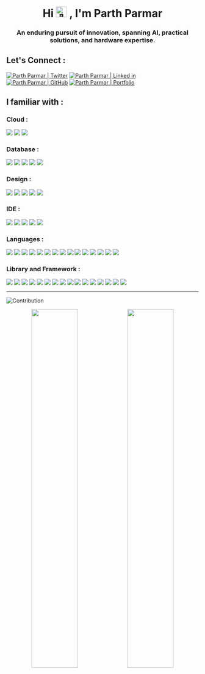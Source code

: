 <h1 align="center">Hi 
  <picture>
    <source srcset="https://fonts.gstatic.com/s/e/notoemoji/latest/1f44b_1f3fb/512.webp" type="image/webp">
    <img src="https://fonts.gstatic.com/s/e/notoemoji/latest/1f44b_1f3fb/512.gif" alt="👋" width="28" height="28">
  </picture>
  , I'm Parth Parmar
</h1>

<h3 align="center" >An enduring pursuit of innovation, spanning AI, practical solutions, and hardware expertise.</h3>

<!-- <img src="https://visitcount.itsvg.in/api?id=Code-Parth&label=Profile%20Views&color=0&icon=5&pretty=false" /> -->

<h2 align="left">Let's Connect :</h2>
<p align="left">
<a href="https://twitter.com/Code_Parth" target="_blank"><img align="center" src="https://ziadoua.github.io/m3-Markdown-Badges/badges/Twitter/twitter2.svg" alt="Parth Parmar | Twitter"></img></a> 
<a href="https://linkedin.com/in/CodeParth" target="_blank"><img align="center" src="https://ziadoua.github.io/m3-Markdown-Badges/badges/LinkedIn/linkedin2.svg" alt="Parth Parmar | Linked in" /></a>
<a href="https://github.com/Code-Parth" target="_blank"><img align="center" src="https://ziadoua.github.io/m3-Markdown-Badges/badges/Github/github2.svg" alt="Parth Parmar | GitHub" /></a> 
<a href="https://codeparth.tech" target="_blank"><img align="center" src="https://ziadoua.github.io/m3-Markdown-Badges/badges/MyPortfolio/myportfolio2.svg" alt="Parth Parmar | Portfolio" /></a> 

<h2 align="left">I familiar with :</h2>

<div>
  <h3 align="left">Cloud :</h3>
  <img src="https://ziadoua.github.io/m3-Markdown-Badges/badges/Cloudflare/cloudflare2.svg"> 
  <img src="https://ziadoua.github.io/m3-Markdown-Badges/badges/Netlify/netlify2.svg"> 
  <img src="https://ziadoua.github.io/m3-Markdown-Badges/badges/Vercel/vercel3.svg"> 
</div>

<div>
  <h3 align="left">Database :</h3>
  <img src="https://ziadoua.github.io/m3-Markdown-Badges/badges/MongoDB/mongodb2.svg"> 
  <img src="https://ziadoua.github.io/m3-Markdown-Badges/badges/Firebase/firebase2.svg"> 
  <img src="https://ziadoua.github.io/m3-Markdown-Badges/badges/Oracle/oracle2.svg"> 
  <img src="https://ziadoua.github.io/m3-Markdown-Badges/badges/PostgreSQL/postgresql2.svg"> 
  <img src="https://ziadoua.github.io/m3-Markdown-Badges/badges/Supabase/supabase2.svg"> 
</div>

<div>
  <h3 align="left">Design :</h3>
  <img src="https://ziadoua.github.io/m3-Markdown-Badges/badges/Figma/figma2.svg"> 
  <img src="https://ziadoua.github.io/m3-Markdown-Badges/badges/AfterEffects/aftereffects2.svg"> 
  <img src="https://ziadoua.github.io/m3-Markdown-Badges/badges/Premiere/premiere2.svg"> 
  <img src="https://ziadoua.github.io/m3-Markdown-Badges/badges/Illustrator/illustrator2.svg"> 
  <img src="https://ziadoua.github.io/m3-Markdown-Badges/badges/Photoshop/photoshop2.svg"> 
</div>

<div>
  <h3 align="left">IDE :</h3>
  <img src="https://ziadoua.github.io/m3-Markdown-Badges/badges/PyCharm/pycharm2.svg"> 
  <img src="https://ziadoua.github.io/m3-Markdown-Badges/badges/VisualStudioCode/visualstudiocode2.svg"> 
  <img src="https://ziadoua.github.io/m3-Markdown-Badges/badges/VisualStudio/visualstudio2.svg"> 
  <img src="https://ziadoua.github.io/m3-Markdown-Badges/badges/Xcode/xcode2.svg"> 
  <img src="https://ziadoua.github.io/m3-Markdown-Badges/badges/AndroidStudio/androidstudio2.svg"> 
</div>

<div>
  <h3 align="left">Languages :</h3>
  <img src="https://ziadoua.github.io/m3-Markdown-Badges/badges/HTML/html2.svg"> 
  <img src="https://ziadoua.github.io/m3-Markdown-Badges/badges/CSS/css2.svg"> 
  <img src="https://ziadoua.github.io/m3-Markdown-Badges/badges/Markdown/markdown2.svg"> 
  <img src="https://ziadoua.github.io/m3-Markdown-Badges/badges/Python/python2.svg"> 
  <img src="https://ziadoua.github.io/m3-Markdown-Badges/badges/Javascript/javascript3.svg"> 
  <img src="https://ziadoua.github.io/m3-Markdown-Badges/badges/C/c2.svg"> 
  <img src="https://ziadoua.github.io/m3-Markdown-Badges/badges/CSharp/csharp2.svg"> 
  <img src="https://ziadoua.github.io/m3-Markdown-Badges/badges/C++/c++2.svg"> 
  <img src="https://ziadoua.github.io/m3-Markdown-Badges/badges/Java/java2.svg"> 
  <img src="https://ziadoua.github.io/m3-Markdown-Badges/badges/MySQL/mysql2.svg"> 
  <img src="https://ziadoua.github.io/m3-Markdown-Badges/badges/Swift/swift2.svg"> 
  <img src="https://ziadoua.github.io/m3-Markdown-Badges/badges/TypeScript/typescript2.svg"> 
  <img src="https://ziadoua.github.io/m3-Markdown-Badges/badges/JSON/json3.svg"> 
  <img src="https://ziadoua.github.io/m3-Markdown-Badges/badges/Dart/dart2.svg"> 
  <img src="https://ziadoua.github.io/m3-Markdown-Badges/badges/GraphQL/graphql2.svg"> 
</div>

<div>
  <h3 align="left">Library and Framework :</h3>
  <img src="https://ziadoua.github.io/m3-Markdown-Badges/badges/npm/npm2.svg"> 
  <img src="https://ziadoua.github.io/m3-Markdown-Badges/badges/Flask/flask2.svg"> 
  <img src="https://ziadoua.github.io/m3-Markdown-Badges/badges/React/react3.svg"> 
  <img src="https://ziadoua.github.io/m3-Markdown-Badges/badges/NuGet/nuget2.svg"> 
  <img src="https://ziadoua.github.io/m3-Markdown-Badges/badges/Yarn/yarn2.svg"> 
  <img src="https://ziadoua.github.io/m3-Markdown-Badges/badges/NGINX/nginx3.svg"> 
  <img src="https://ziadoua.github.io/m3-Markdown-Badges/badges/NodeJS/nodejs3.svg"> 
  <img src="https://ziadoua.github.io/m3-Markdown-Badges/badges/Shell/shell3.svg"> 
  <img src="https://ziadoua.github.io/m3-Markdown-Badges/badges/dotNET/dotnet2.svg"> 
  <img src="https://ziadoua.github.io/m3-Markdown-Badges/badges/TailwindCSS/tailwindcss3.svg"> 
  <img src="https://ziadoua.github.io/m3-Markdown-Badges/badges/Axios/axios2.svg"> 
  <img src="https://ziadoua.github.io/m3-Markdown-Badges/badges/Prisma/prisma2.svg"> 
  <img src="https://ziadoua.github.io/m3-Markdown-Badges/badges/Redux/redux2.svg"> 
  <img src="https://ziadoua.github.io/m3-Markdown-Badges/badges/Flutter/flutter2.svg"> 
  <img src="https://ziadoua.github.io/m3-Markdown-Badges/badges/Docker/docker2.svg"> 
  <img src="https://ziadoua.github.io/m3-Markdown-Badges/badges/NextJS/nextjs3.svg"> 
</div>

_____

<div>
  
  ![Contribution](https://github-readme-activity-graph.vercel.app/graph?username=Code-Parth&bg_color=172f45&color=bddfff&line=38536a&point=38a0ff&area=true&hide_border=true)

  <div align="center">
    <img width="49%" src="https://github-readme-stats-sigma-five.vercel.app/api?username=code-parth&&theme=prussian&hide_border=true&locale=en"/>
    <img width="49%" src="https://github-readme-streak-stats.herokuapp.com/?user=code-parth&theme=prussian&hide_border=true"/>
  </div>
</div>

